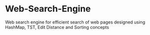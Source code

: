 # Web-Search-Engine
Web search engine for efficient search of web pages designed using HashMap, TST, Edit Distance and Sorting concepts
